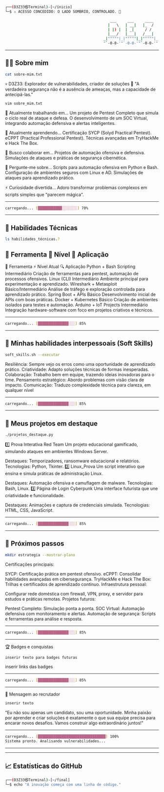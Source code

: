 ```bash
┌──(D3Z33㉿Terminal)-[~/ínicio]
└─$ ⚠️ ACESSO CONCEDIDO: O LADO SOMBRIO, CONTROLADO. 👾

```

```bash                                                  
                                                ___     ___     ____    ___     ___   
                                               |   \   | __|   |_  /   | __|   | __|  
                                               | |) |  | _|     / /    | _|    | _|   
                                               |___/   |___|   /___|   |___|   |___|  
                                             _|"""""|_|"""""|_|"""""|_|"""""|_|"""""| 
                                             "`-0-0-'"`-0-0-'"`-0-0-'"`-0-0-'"`-0-0-'
```


---

## 🧑‍💻 Sobre mim

```bash
cat sobre-mim.txt
```
💀 D3Z33: Explorador de vulnerabilidades, criador de soluções 👾
"A verdadeira segurança não é a ausência de ameaças, mas a capacidade de antecipá-las."

```bash
vim sobre_mim.txt
```

🔭 Atualmente trabalhando em...
Um projeto de Pentest Completo que simula o ciclo real de ataque e defesa.
O desenvolvimento de um SOC Virtual, integrando automação defensiva e alertas inteligentes.

🌱 Atualmente aprendendo...
Certificação SYCP (Solyd Practical Pentest).
eCPPT (Practical Professional Pentest).
Técnicas avançadas em TryHackMe e Hack The Box.

👯 Busco colaborar em...
Projetos de automação ofensiva e defensiva.
Simulações de ataques e práticas de segurança cibernética.

💬 Pergunte-me sobre...
Scripts para automação ofensiva em Python e Bash.
Configuração de ambientes seguros com Linux e AD.
Simulações de ataques para aprendizado prático.

⚡ Curiosidade divertida...
Adoro transformar problemas complexos em scripts simples que "parecem mágica".

---

```bash
carregando... [███████████░░░░░░░] 70%
```

---

## 🧠 Habilidades Técnicas

```bash
ls habilidades_técnicas.?
```

## 🔨 Ferramenta	🌟 Nível	🧩 Aplicação

🌟 Ferramenta	⚡ Nível Atual	🔍 Aplicação
Python + Bash Scripting	Intermediário	Criação de ferramentas para pentest, automação de processos ofensivos.
Linux (CLI)	Intermediário	Ambiente principal para experimentação e aprendizado.
Wireshark + Metasploit	Básico/Intermediário	Análise de tráfego e exploração controlada para aprendizado prático.
Spring Boot + APIs	Básico	Desenvolvimento inicial de APIs com boas práticas.
Docker + Kubernetes	Básico	Criação de ambientes isolados para testes e automação.
Arduino + IoT Projects	Intermediário	Integração hardware-software com foco em projetos criativos e técnicos.

---

```bash
carregando... [██████████████░░░] 85%
```

---

## 🌟 Minhas habilidades interpessoais (Soft Skills)

```bash
soft_skills.sh --executar
```

Resiliência: Sempre vejo os erros como uma oportunidade de aprendizado prático.
Criatividade: Adapto soluções técnicas de formas inesperadas.
Colaboração: Trabalho bem em equipe, trazendo ideias inovadoras para o time.
Pensamento estratégico: Abordo problemas com visão clara de impacto.
Comunicação: Traduzo complexidade técnica para clareza, em qualquer nível

---

```bash
carregando... [██████████████░░░] 85%
```

---

## 🌌 Meus projetos em destaque

```bash
./projetos_destaque.py
```

1️⃣ Prova Interativa Red Team
Um projeto educacional gamificado, simulando ataques em ambientes Windows Server.

Destaques: Temporizadores, ransomware educacional e relatórios.
Tecnologias: Python, Tkinter.
2️⃣ Linux_Prova
Um script interativo que ensina e simula práticas de administração Linux.

Destaques: Automação ofensiva e camuflagem de malware.
Tecnologias: Bash, Linux.
3️⃣ Página de Login Cyberpunk
Uma interface futurista que une criatividade e funcionalidade.

Destaques: Animações e captura de credenciais simulada.
Tecnologias: HTML, CSS, JavaScript.

---

```bash
carregando... [██████████████░░░] 85%
```

---

## 🚀 Próximos passos

```bash
mkdir estrategia --mostrar-plano
```

Certificações principais:

SYCP: Certificação prática em pentest ofensivo.
eCPPT: Consolidar habilidades avançadas em cibersegurança.
TryHackMe e Hack The Box: Trilhas e certificados de aprendizado contínuo.
Infraestrutura pessoal:

Configurar rede doméstica com firewall, VPN, proxy, e servidor para estudos e práticas remotas.
Projetos futuros:

Pentest Completo: Simulação ponta a ponta.
SOC Virtual: Automação defensiva com monitoramento e alertas.
Automação de segurança: Scripts e ferramentas para análise e resposta.

---

```bash
carregando... [██████████████░░░] 85%
```

---

🏆 Badges e conquistas

```bash
inserir texto para badges futuras
```

inserir links das badges

---

```bash
carregando... [██████████████░░░] 85%
```

---

📜 Mensagem ao recrutador

```bash
inserir texto
```

"Eu não sou apenas um candidato, sou uma oportunidade. Minha paixão por aprender e criar soluções é exatamente o que sua equipe precisa para encarar novos desafios. Vamos construir algo extraordinário juntos!"

---

```bash
carregando... [███████████████████████████████] 100%
Sistema pronto. Analisando vulnerabilidades...
```
---

---

## 📈 Estatísticas do GitHub

```bash
┌──(D3Z33㉿Terminal)-[~/final]
└─$ echo "A inovação começa com uma linha de código."
```


